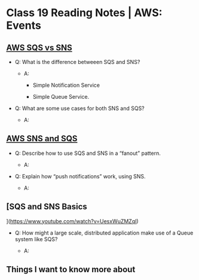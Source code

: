 # Class 19 Reading Notes | AWS: Events

## [AWS SQS vs SNS](https://medium.com/awesome-cloud/aws-difference-between-sqs-and-sns-61a397bf76c5)

- Q: What is the difference betweeen SQS and SNS?

  - A:
  
    - Simple Notification Service
  
    - Simple Queue Service.

- Q: What are some use cases for both SNS and SQS?

  - A:

## [AWS SNS and SQS](https://www.youtube.com/watch?v=mXk0MNjlO7A)

- Q: Describe how to use SQS and SNS in a “fanout” pattern.

  - A:

- Q: Explain how “push notifications” work, using SNS.

  - A:

## [SQS and SNS Basics

](https://www.youtube.com/watch?v=UesxWuZMZqI)

- Q: How might a large scale, distributed application make use of a Queue system like SQS?

  - A:

## Things I want to know more about
